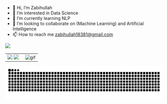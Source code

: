 - 👋 Hi, I’m Zabihullah
- 👀 I’m interested in Data Science
- 🌱 I’m currently learning NLP
- 💞️ I’m looking to collaborate on (Machine Learning) and Artificial Intelligence
- 📫 How to reach me  zabihullah18381@gmail.com

<table>
<tr>
  <td width="48%">
    <img src="https://github-readme-stats.vercel.app/api?&count_private=true&include_all_commits=true&username=Zabih-khan&custom_title=GitHub+Stats&show_icons=true&theme=radical" />
    <img src="https://github-readme-stats.vercel.app/api/top-langs/?username=Zabih-khan&layout=compact&theme=radical" width="100%" />
    </td>
    <img src="https://komarev.com/ghpvc/?username=Zabih-khan&color=green&style=plastic" />

  </td>

  <td width="52%"><img alt="gif" align="right" src="https://raw.githubusercontent.com/ntclai/PictureForMyProject/main/giphy.gif"/></td>

</tr>
<table>
  
![snake gif](https://github.com/Zabih-khan/Zabih-khan/blob/output/github-contribution-grid-snake-dark.svg)
<!---
zabihullah18381/zabihullah18381 is a ✨ special ✨ repository because its `README.md` (this file) appears on your GitHub profile.
You can click the Preview link to take a look at your changes.
--->
